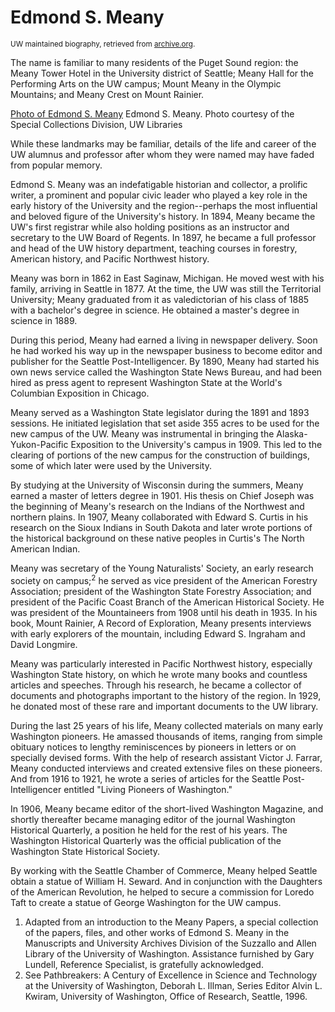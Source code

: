 # Edmond S. Meany

<sub>UW maintained biography, retrieved from [archive.org](https://web.archive.org/web/20060715214938/http://www.washington.edu/research/showcase/1894a.html).</sub>

The name is familiar to many residents of the Puget Sound region: the Meany Tower Hotel in the University district of Seattle; Meany Hall for the Performing Arts on the UW campus; Mount Meany in the Olympic Mountains; and Meany Crest on Mount Rainier.

[Photo of Edmond S. Meany](https://github.com/MeanyLodge/meanylodge.github.com/raw/assets/img/1894-edmond-a1.jpg)
Edmond S. Meany. Photo courtesy of the Special Collections Division, UW Libraries

While these landmarks may be familiar, details of the life and career of the UW alumnus and professor after whom they were named may have faded from popular memory.

Edmond S. Meany was an indefatigable historian and collector, a prolific writer, a prominent and popular civic leader who played a key role in the early history of the University and the region--perhaps the most influential and beloved figure of the University's history. In 1894, Meany became the UW's first registrar while also holding positions as an instructor and secretary to the UW Board of Regents. In 1897, he became a full professor and head of the UW history department, teaching courses in forestry, American history, and Pacific Northwest history.

Meany was born in 1862 in East Saginaw, Michigan. He moved west with his family, arriving in Seattle in 1877. At the time, the UW was still the Territorial University; Meany graduated from it as valedictorian of his class of 1885 with a bachelor's degree in science. He obtained a master's degree in science in 1889.

During this period, Meany had earned a living in newspaper delivery. Soon he had worked his way up in the newspaper business to become editor and publisher for the Seattle Post-Intelligencer. By 1890, Meany had started his own news service called the Washington State News Bureau, and had been hired as press agent to represent Washington State at the World's Columbian Exposition in Chicago.

Meany served as a Washington State legislator during the 1891 and 1893 sessions. He initiated legislation that set aside 355 acres to be used for the new campus of the UW. Meany was instrumental in bringing the Alaska-Yukon-Pacific Exposition to the University's campus in 1909. This led to the clearing of portions of the new campus for the construction of buildings, some of which later were used by the University.

By studying at the University of Wisconsin during the summers, Meany earned a master of letters degree in 1901. His thesis on Chief Joseph was the beginning of Meany's research on the Indians of the Northwest and northern plains. In 1907, Meany collaborated with Edward S. Curtis in his research on the Sioux Indians in South Dakota and later wrote portions of the historical background on these native peoples in Curtis's The North American Indian.

Meany was secretary of the Young Naturalists' Society, an early research society on campus;<sup>2</sup> he served as vice president of the American Forestry Association; president of the Washington State Forestry Association; and president of the Pacific Coast Branch of the American Historical Society. He was president of the Mountaineers from 1908 until his death in 1935. In his book, Mount Rainier, A Record of Exploration, Meany presents interviews with early explorers of the mountain, including Edward S. Ingraham and David Longmire.

Meany was particularly interested in Pacific Northwest history, especially Washington State history, on which he wrote many books and countless articles and speeches. Through his research, he became a collector of documents and photographs important to the history of the region. In 1929, he donated most of these rare and important documents to the UW library.

During the last 25 years of his life, Meany collected materials on many early Washington pioneers. He amassed thousands of items, ranging from simple obituary notices to lengthy reminiscences by pioneers in letters or on specially devised forms. With the help of research assistant Victor J. Farrar, Meany conducted interviews and created extensive files on these pioneers. And from 1916 to 1921, he wrote a series of articles for the Seattle Post-Intelligencer entitled "Living Pioneers of Washington."

In 1906, Meany became editor of the short-lived Washington Magazine, and shortly thereafter became managing editor of the journal Washington Historical Quarterly, a position he held for the rest of his years. The Washington Historical Quarterly was the official publication of the Washington State Historical Society.

By working with the Seattle Chamber of Commerce, Meany helped Seattle obtain a statue of William H. Seward. And in conjunction with the Daughters of the American Revolution, he helped to secure a commission for Loredo Taft to create a statue of George Washington for the UW campus.

1. Adapted from an introduction to the Meany Papers, a special collection of the papers, files, and other works of Edmond S. Meany in the Manuscripts and University Archives Division of the Suzzallo and Allen Library of the University of Washington. Assistance furnished by Gary Lundell, Reference Specialist, is gratefully acknowledged.
2. See Pathbreakers: A Century of Excellence in Science and Technology at the University of Washington, Deborah L. Illman, Series Editor Alvin L. Kwiram, University of Washington, Office of Research, Seattle, 1996.

